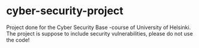 # cyber-security-project

Project done for the Cyber Security Base -course of University of Helsinki. 
The project is suppose to include security vulnerabilities, please do not use the code!
